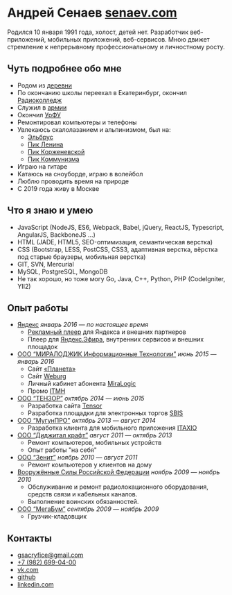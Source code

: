 # Андрей Сенаев [senaev.com](https://senaev.com)

Родился 10 января 1991 года, холост, детей нет.
Разработчик веб-приложений, мобильных приложений, веб-сервисов.
Мною движет стремление к непрерывному профессиональному и личностному росту.

## Чуть подробнее обо мне

* Родом из [деревни](https://ru.wikipedia.org/wiki/%D0%A1%D0%B8%D0%BC%D0%B8%D0%BD%D1%87%D0%B8)
* По окончанию школы переехал в Екатеринбург, окончил [Радиоколледж](http://www.urtt.ru/)
* Служил в [армии](https://vk.com/club22405400)
* Окончил [УрФУ](https://urfu.ru/ru/)
* Ремонтировал компьютеры и телефоны
* Увлекаюсь скалолазанием и альпинизмом, был на:
  * [Эльбрус](https://ru.wikipedia.org/wiki/%D0%AD%D0%BB%D1%8C%D0%B1%D1%80%D1%83%D1%81)
  * [Пик Ленина](https://ru.wikipedia.org/wiki/%D0%9F%D0%B8%D0%BA_%D0%9B%D0%B5%D0%BD%D0%B8%D0%BD%D0%B0)
  * [Пик Корженевской](https://ru.wikipedia.org/wiki/%D0%9F%D0%B8%D0%BA_%D0%9A%D0%BE%D1%80%D0%B6%D0%B5%D0%BD%D0%B5%D0%B2%D1%81%D0%BA%D0%BE%D0%B9)
  * [Пик Коммунизма](https://ru.wikipedia.org/wiki/%D0%9F%D0%B8%D0%BA_%D0%98%D1%81%D0%BC%D0%BE%D0%B8%D0%BB%D0%B0_%D0%A1%D0%BE%D0%BC%D0%BE%D0%BD%D0%B8)
* Играю на гитаре
* Катаюсь на сноуборде, играю в волейбол
* Люблю проводить время на природе
* С 2019 года живу в Москве

## Что я знаю и умею

* JavaScript (NodeJS, ES6, Webpack, Babel, jQuery, ReactJS, Typescript, AngularJS, BackboneJS …)
* HTML (JADE, HTML5, SEO-оптимизация, семантическая верстка)
* CSS (Bootstrap, LESS, PostCSS, CSS3, адаптивная верстка, вёрстка под старые браузеры, мобильная верстка)
* GIT, SVN, Mercurial
* MySQL, PostgreSQL, MongoDB
* Не так хорошо, но тоже могу Go, Java, C++, Python, PHP (CodeIgniter, YII2)

## Опыт работы

* [Яндекс](http://yandex.ru/) _январь 2016 — по настоящее время_
  * [Рекламный плеер](https://yandex.ru/dev/video-sdk/doc/dg/concepts/about-docpage/) для Яндекса и внешних партнеров
  * Плеер для [Яндекс.Эфира](https://yandex.ru/efir), внутренних сервисов и внешних площадок
* [ООО “МИРАЛОДЖИК Информационные Технологии”](https://miralogic.ru/) _июнь 2015 — январь 2016_
  * Сайт [«Планета»](https://planeta.tc/)
  * Сайт [Weburg](https://weburg.net/)
  * Личный кабинет абонента [MiraLogic](https://my.miralogic.ru/)
  * Промо [ITMH](https://itmh.ru/)
* [ООО “ТЕНЗОР”](https://tensor.ru/) _октябрь 2014 — июнь 2015_
  * Разработка сайта [Tensor](https://tensor.ru/)
  * Разработка площадки для электронных торгов [SBIS](https://wi.sbis.ru/)
* [ООО “МугунПРО”](http://mugun.pro/) _октябрь 2013 — август 2014_
  * Разработка клиента для мобильного приложения [ITAXIO](https://play.google.com/store/apps/details?id=com.itaxio.client)
* [ООО “Диджитал крафт”](https://dicraft.ru/) _август 2011 — октябрь 2013_
  * Ремонт компьютеров, мобильных устройств
  * Опыт работы "на себя"
* [ООО “Зенит”](http://oneday-repair.ru/) _ноябрь 2010 — август 2011_
  * Ремонт компьютеров у клиентов на дому
* [Вооружённые Силы Российской Федерации](http://mil.ru/index.htm) _ноябрь 2009 — ноябрь 2010_
  * Обслуживание и ремонт радиолокационного оборудования, средств связи и кабельных каналов. 
  * Выполнение воинских обязанностей.
* [ООО “МегаБум”](http://sferamm.ru/) _cентябрь 2009 — ноябрь 2009_
  * Грузчик-кладовщик

## Контакты
* [gsacryfice@gmail.com](mailto:gsacryfice@gmail.com)
* [+7 (982) 699-04-00](tel:+79826990400)
* [vk.com](https://vk.com/senaev)
* [github](https://github.com/senaev)
* [linkedin.com](https://www.linkedin.com/in/andrey-senaev-942232137/)
